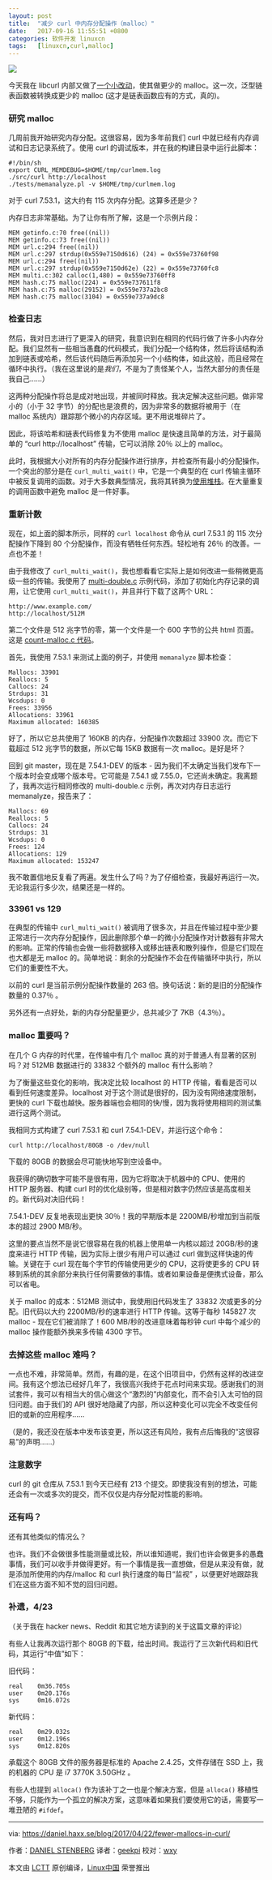 ```yaml
---
layout: post
title:	"减少 curl 中内存分配操作（malloc）"
date:	2017-09-16 11:55:51 +0800 
categories:	软件开发 linuxcn 
tags:	[linuxcn,curl,malloc]
---
```



![](/Asserts/Images/album/201709/16/115559adfoyopxdy6v95oc.jpg)


今天我在 libcurl 内部又做了[一个小改动](https://github.com/curl/curl/commit/cbae73e1dd95946597ea74ccb580c30f78e3fa73)，使其做更少的 malloc。这一次，泛型链表函数被转换成更少的 malloc (这才是链表函数应有的方式，真的)。


### 研究 malloc


几周前我开始研究内存分配。这很容易，因为多年前我们 curl 中就已经有内存调试和日志记录系统了。使用 curl 的调试版本，并在我的构建目录中运行此脚本：



```
#!/bin/sh
export CURL_MEMDEBUG=$HOME/tmp/curlmem.log
./src/curl http://localhost
./tests/memanalyze.pl -v $HOME/tmp/curlmem.log

```

对于 curl 7.53.1，这大约有 115 次内存分配。这算多还是少？


内存日志非常基础。为了让你有所了解，这是一个示例片段：



```
MEM getinfo.c:70 free((nil))
MEM getinfo.c:73 free((nil))
MEM url.c:294 free((nil))
MEM url.c:297 strdup(0x559e7150d616) (24) = 0x559e73760f98
MEM url.c:294 free((nil))
MEM url.c:297 strdup(0x559e7150d62e) (22) = 0x559e73760fc8
MEM multi.c:302 calloc(1,480) = 0x559e73760ff8
MEM hash.c:75 malloc(224) = 0x559e737611f8
MEM hash.c:75 malloc(29152) = 0x559e737a2bc8
MEM hash.c:75 malloc(3104) = 0x559e737a9dc8

```

### 检查日志


然后，我对日志进行了更深入的研究，我意识到在相同的代码行做了许多小内存分配。我们显然有一些相当愚蠢的代码模式，我们分配一个结构体，然后将该结构添加到链表或哈希，然后该代码随后再添加另一个小结构体，如此这般，而且经常在循环中执行。（我在这里说的是*我们*，不是为了责怪某个人，当然大部分的责任是我自己……）


这两种分配操作将总是成对地出现，并被同时释放。我决定解决这些问题。做非常小的（小于 32 字节）的分配也是浪费的，因为非常多的数据将被用于（在 malloc 系统内）跟踪那个微小的内存区域。更不用说堆碎片了。


因此，将该哈希和链表代码修复为不使用 malloc 是快速且简单的方法，对于最简单的 “curl http://localhost” 传输，它可以消除 20％ 以上的 malloc。


此时，我根据大小对所有的内存分配操作进行排序，并检查所有最小的分配操作。一个突出的部分是在 `curl_multi_wait()` 中，它是一个典型的在 curl 传输主循环中被反复调用的函数。对于大多数典型情况，我将其转换为[使用堆栈](https://github.com/curl/curl/commit/5f1163517e1597339d)。在大量重复的调用函数中避免 malloc 是一件好事。


### 重新计数


现在，如上面的脚本所示，同样的 `curl localhost` 命令从 curl 7.53.1 的 115 次分配操作下降到 80 个分配操作，而没有牺牲任何东西。轻松地有 26％ 的改善。一点也不差！


由于我修改了 `curl_multi_wait()`，我也想看看它实际上是如何改进一些稍微更高级一些的传输。我使用了 [multi-double.c](https://github.com/curl/curl/commit/5f1163517e1597339d) 示例代码，添加了初始化内存记录的调用，让它使用 `curl_multi_wait()`，并且并行下载了这两个 URL：



```
http://www.example.com/
http://localhost/512M

```

第二个文件是 512 兆字节的零，第一个文件是一个 600 字节的公共 html 页面。这是 [count-malloc.c 代码](https://gist.github.com/bagder/dc4a42cb561e791e470362da7ef731d3)。


首先，我使用 7.53.1 来测试上面的例子，并使用 `memanalyze` 脚本检查：



```
Mallocs: 33901
Reallocs: 5
Callocs: 24
Strdups: 31
Wcsdups: 0
Frees: 33956
Allocations: 33961
Maximum allocated: 160385

```

好了，所以它总共使用了 160KB 的内存，分配操作次数超过 33900 次。而它下载超过 512 兆字节的数据，所以它每 15KB 数据有一次 malloc。是好是坏？


回到 git master，现在是 7.54.1-DEV 的版本 - 因为我们不太确定当我们发布下一个版本时会变成哪个版本号。它可能是 7.54.1 或 7.55.0，它还尚未确定。我离题了，我再次运行相同修改的 multi-double.c 示例，再次对内存日志运行 memanalyze，报告来了：



```
Mallocs: 69
Reallocs: 5
Callocs: 24
Strdups: 31
Wcsdups: 0
Frees: 124
Allocations: 129
Maximum allocated: 153247

```

我不敢置信地反复看了两遍。发生什么了吗？为了仔细检查，我最好再运行一次。无论我运行多少次，结果还是一样的。


### 33961 vs 129


在典型的传输中 `curl_multi_wait()` 被调用了很多次，并且在传输过程中至少要正常进行一次内存分配操作，因此删除那个单一的微小分配操作对计数器有非常大的影响。正常的传输也会做一些将数据移入或移出链表和散列操作，但是它们现在也大都是无 malloc 的。简单地说：剩余的分配操作不会在传输循环中执行，所以它们的重要性不大。


以前的 curl 是当前示例分配操作数量的 263 倍。换句话说：新的是旧的分配操作数量的 0.37％ 。


另外还有一点好处，新的内存分配量更少，总共减少了 7KB（4.3％）。


### malloc 重要吗？


在几个 G 内存的时代里，在传输中有几个 malloc 真的对于普通人有显著的区别吗？对 512MB 数据进行的 33832 个额外的 malloc 有什么影响？


为了衡量这些变化的影响，我决定比较 localhost 的 HTTP 传输，看看是否可以看到任何速度差异。localhost 对于这个测试是很好的，因为没有网络速度限制，更快的 curl 下载也越快。服务器端也会相同的快/慢，因为我将使用相同的测试集进行这两个测试。


我相同方式构建了 curl 7.53.1 和 curl 7.54.1-DEV，并运行这个命令：



```
curl http://localhost/80GB -o /dev/null

```

下载的 80GB 的数据会尽可能快地写到空设备中。


我获得的确切数字可能不是很有用，因为它将取决于机器中的 CPU、使用的 HTTP 服务器、构建 curl 时的优化级别等，但是相对数字仍然应该是高度相关的。新代码对决旧代码！


7.54.1-DEV 反复地表现出更快 30％！我的早期版本是 2200MB/秒增加到当前版本的超过 2900 MB/秒。


这里的要点当然不是说它很容易在我的机器上使用单一内核以超过 20GB/秒的速度来进行 HTTP 传输，因为实际上很少有用户可以通过 curl 做到这样快速的传输。关键在于 curl 现在每个字节的传输使用更少的 CPU，这将使更多的 CPU 转移到系统的其余部分来执行任何需要做的事情。或者如果设备是便携式设备，那么可以省电。


关于 malloc 的成本：512MB 测试中，我使用旧代码发生了 33832 次或更多的分配。旧代码以大约 2200MB/秒的速率进行 HTTP 传输。这等于每秒 145827 次 malloc - 现在它们被消除了！600 MB/秒的改进意味着每秒钟 curl 中每个减少的 malloc 操作能额外换来多传输 4300 字节。


### 去掉这些 malloc 难吗？


一点也不难，非常简单。然而，有趣的是，在这个旧项目中，仍然有这样的改进空间。我有这个想法已经好几年了，我很高兴我终于花点时间来实现。感谢我们的测试套件，我可以有相当大的信心做这个“激烈的”内部变化，而不会引入太可怕的回归问题。由于我们的 API 很好地隐藏了内部，所以这种变化可以完全不改变任何旧的或新的应用程序……


（是的，我还没在版本中发布该变更，所以这还有风险，我有点后悔我的“这很容易”的声明……）


### 注意数字


curl 的 git 仓库从 7.53.1 到今天已经有 213 个提交。即使我没有别的想法，可能还会有一次或多次的提交，而不仅仅是内存分配对性能的影响。


### 还有吗？


还有其他类似的情况么？


也许。我们不会做很多性能测量或比较，所以谁知道呢，我们也许会做更多的愚蠢事情，我们可以收手并做得更好。有一个事情是我一直想做，但是从来没有做，就是添加所使用的内存/malloc 和 curl 执行速度的每日“监视” ，以便更好地跟踪我们在这些方面不知不觉的回归问题。


### 补遗，4/23


（关于我在 hacker news、Reddit 和其它地方读到的关于这篇文章的评论）


有些人让我再次运行那个 80GB 的下载，给出时间。我运行了三次新代码和旧代码，其运行“中值”如下：


旧代码：



```
real    0m36.705s
user    0m20.176s
sys     0m16.072s

```

新代码：



```
real    0m29.032s
user    0m12.196s
sys     0m12.820s

```

承载这个 80GB 文件的服务器是标准的 Apache 2.4.25，文件存储在 SSD 上，我的机器的 CPU 是 i7 3770K 3.50GHz 。


有些人也提到 `alloca()` 作为该补丁之一也是个解决方案，但是 `alloca()` 移植性不够，只能作为一个孤立的解决方案，这意味着如果我们要使用它的话，需要写一堆丑陋的 `#ifdef`。




---


via: <https://daniel.haxx.se/blog/2017/04/22/fewer-mallocs-in-curl/>


作者：[DANIEL STENBERG](https://daniel.haxx.se/blog/author/daniel/) 译者：[geekpi](https://github.com/geekpi) 校对：[wxy](https://github.com/wxy)


本文由 [LCTT](https://github.com/LCTT/TranslateProject) 原创编译，[Linux中国](https://linux.cn/) 荣誉推出
